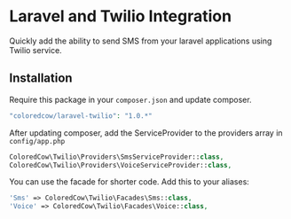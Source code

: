 # Laravel and Twilio Integration
Quickly add the ability to send SMS from your laravel applications using Twilio service.


## Installation


Require this package in your `composer.json` and update composer.

```php
"coloredcow/laravel-twilio": "1.0.*"
```

After updating composer, add the ServiceProvider to the providers array in `config/app.php`

```php
ColoredCow\Twilio\Providers\SmsServiceProvider::class,
ColoredCow\Twilio\Providers\VoiceServiceProvider::class,
```

You can use the facade for shorter code. Add this to your aliases:

```php
'Sms' => ColoredCow\Twilio\Facades\Sms::class,
'Voice' => ColoredCow\Twilio\Facades\Voice::class,
```
